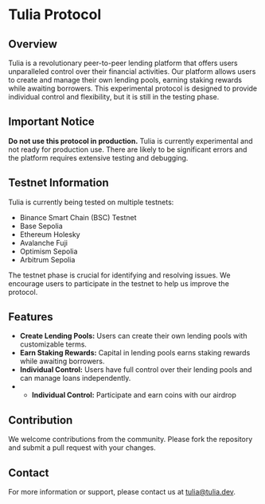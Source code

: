 # Tulia Protocol

## Overview
Tulia is a revolutionary peer-to-peer lending platform that offers users unparalleled control over their financial activities. Our platform allows users to create and manage their own lending pools, earning staking rewards while awaiting borrowers. This experimental protocol is designed to provide individual control and flexibility, but it is still in the testing phase.

## Important Notice
**Do not use this protocol in production.** Tulia is currently experimental and not ready for production use. There are likely to be significant errors and the platform requires extensive testing and debugging.

## Testnet Information
Tulia is currently being tested on multiple testnets:
- Binance Smart Chain (BSC) Testnet
- Base Sepolia
- Ethereum Holesky
- Avalanche Fuji
- Optimism Sepolia
- Arbitrum Sepolia

The testnet phase is crucial for identifying and resolving issues. We encourage users to participate in the testnet to help us improve the protocol.

## Features
- **Create Lending Pools:** Users can create their own lending pools with customizable terms.
- **Earn Staking Rewards:** Capital in lending pools earns staking rewards while awaiting borrowers.
- **Individual Control:** Users have full control over their lending pools and can manage loans independently.
- - **Individual Control:** Participate and earn coins with our airdrop

## Contribution
We welcome contributions from the community. Please fork the repository and submit a pull request with your changes.

## Contact
For more information or support, please contact us at [tulia@tulia.dev](mailto:tulia@tulia.dev).
